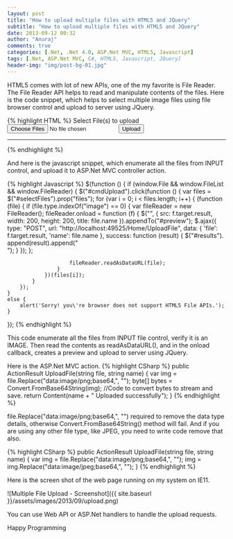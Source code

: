 ```yaml
---
layout: post
title: "How to upload multiple files with HTML5 and JQuery"
subtitle: "How to upload multiple files with HTML5 and JQuery"
date: 2013-09-12 00:32
author: "Anuraj"
comments: true
categories: [.Net, .Net 4.0, ASP.Net MVC, HTML5, Javascript]
tags: [.Net, ASP.Net MVC, C#, HTML5, Javascript, JQuery]
header-img: "img/post-bg-01.jpg"
---
```

HTML5 comes with lot of new APIs, one of the my favorite is File Reader. The File Reader API helps to read and manipulate contents of the files. Here is the code snippet, which helps to select multiple image files using file browser control and upload to server using JQuery.

{% highlight HTML %}
<label>Select File(s) to upload</label>
<input type="file" multiple="multiple" id="selectFiles" />
<input type="button" id="cmdUpload" value="Upload" />
<div id="preview">
</div>
<hr />
<div id="results"></div>
{% endhighlight %}

And here is the javascript snippet, which enumerate all the files from INPUT control, and upload it to ASP.Net MVC controller action.

{% highlight Javascript %}
$(function () {
    if (window.File && window.FileList && window.FileReader) {
        $("#cmdUpload").click(function () {
            var files = $("#selectFiles").prop("files");
            for (var i = 0; i < files.length; i++) {
                (function (file) {
                    if (file.type.indexOf("image") == 0) {
                        var fileReader = new FileReader();
                        fileReader.onload = function (f) {
                            $("![]()", {
                                src: f.target.result,
                                width: 200,
                                height: 200,
                                title: file.name
                            }).appendTo("#preview");
                            $.ajax({
                                type: "POST",
                                url: "http://localhost:49525/Home/UploadFile",
                                data: {
                                    'file': f.target.result,
                                    'name': file.name
                                },
                                success: function (result) {
                                    $("#results").
                                        append(result).append("<br/>");
                                }
                            });
                        };

                        fileReader.readAsDataURL(file);
                    }
                })(files[i]);
            }
        });
    }
    else {
        alert('Sorry! you\'re browser does not support HTML5 File APIs.');
    }
});
{% endhighlight %}

This code enumerate all the files from INPUT file control, verify it is an IMAGE. Then read the contents as readAsDataURL(), and in the onload callback, creates a preview and upload to server using JQuery. 

Here is the ASP.Net MVC action.
{% highlight CSharp %}
public ActionResult UploadFile(string file, string name)
{
    var img = file.Replace("data:image/png;base64,", "");
    byte[] bytes = Convert.FromBase64String(img);
    //Code to convert bytes to stream and save.
    return Content(name + " Uploaded successfully");
}
{% endhighlight %}

file.Replace("data:image/png;base64,", "") required to remove the data type details, otherwise Convert.FromBase64String() method will fail. And if you are using any other file type, like JPEG, you need to write code remove that also.

{% highlight CSharp %}
public ActionResult UploadFile(string file, string name)
{
    var img = file.Replace("data:image/png;base64,", "");
    img = img.Replace("data:image/jpeg;base64,", "");
}
{% endhighlight %}

Here is the screen shot of the web page running on my system on IE11.

![Multiple File Upload - Screenshot]({{ site.baseurl }}/assets/images/2013/09/upload.png)

You can use Web API or ASP.Net handlers to handle the upload requests.

Happy Programming
